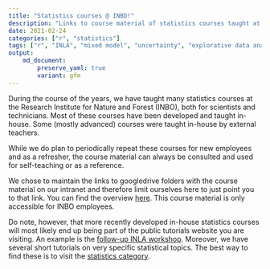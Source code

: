 ```yaml
---
title: "Statistics courses @ INBO!"
description: "Links to course material of statistics courses taught at INBO (only accessible for INBO employees)"
date: 2021-02-24
categories: ["r", "statistics"]
tags: ["r", "INLA", "mixed model", "uncertainty", "explorative data analysis", "analysis of variance", "generalized linear regression", "multivariate statistics"]
output: 
    md_document:
        preserve_yaml: true
        variant: gfm
---
```


During the course of the years, we have taught many statistics courses at the Research Institute for Nature and Forest (INBO), both for scientists and technicians.
Most of these courses have been developed and taught in-house.
Some (mostly advanced) courses were taught in-house by external teachers.

While we do plan to periodically repeat these courses for new employees and as a refresher, the course material can always be consulted and used for self-teaching or as a reference.

We chose to maintain the links to googledrive folders with the course material on our intranet and therefore limit ourselves here to just point you to that link.
You can find the overview [here](https://sites.google.com/a/inbo.be/intranet/ondersteuning/onderzoek/bmk/lessenreeks-en-tutorials).
This course material is only accessible for INBO employees.

Do note, however, that more recently developed in-house statistics courses will most likely end up being part of the public tutorials website you are visiting.
An example is the [follow-up INLA workshop](https://inbo.github.io/tutorials/tutorials/r_inla/).
Moreover, we have several short tutorials on very specific statistical topics.
The best way to find these is to visit the [statistics category](https://inbo.github.io/tutorials/categories/statistics/).
